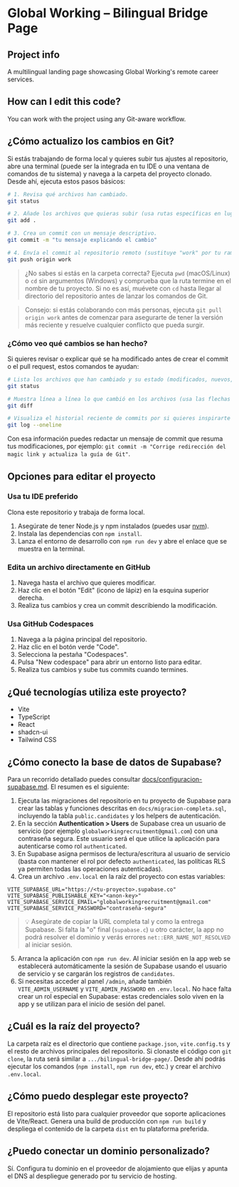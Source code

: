 # Global Working – Bilingual Bridge Page

## Project info

A multilingual landing page showcasing Global Working's remote career services.

## How can I edit this code?

You can work with the project using any Git-aware workflow.

## ¿Cómo actualizo los cambios en Git?

Si estás trabajando de forma local y quieres subir tus ajustes al repositorio, abre una terminal (puede ser la integrada en tu IDE o una ventana de comandos de tu sistema) y navega a la carpeta del proyecto clonado. Desde ahí, ejecuta estos pasos básicos:

```sh
# 1. Revisa qué archivos han cambiado.
git status

# 2. Añade los archivos que quieras subir (usa rutas específicas en lugar de "." si prefieres ser más selectivo).
git add .

# 3. Crea un commit con un mensaje descriptivo.
git commit -m "tu mensaje explicando el cambio"

# 4. Envía el commit al repositorio remoto (sustituye "work" por tu rama si es distinta).
git push origin work
```

> ¿No sabes si estás en la carpeta correcta? Ejecuta `pwd` (macOS/Linux) o `cd` sin argumentos (Windows) y comprueba que la ruta termine en el nombre de tu proyecto. Si no es así, muévete con `cd` hasta llegar al directorio del repositorio antes de lanzar los comandos de Git.

> Consejo: si estás colaborando con más personas, ejecuta `git pull origin work` antes de comenzar para asegurarte de tener la versión más reciente y resuelve cualquier conflicto que pueda surgir.

### ¿Cómo veo qué cambios se han hecho?

Si quieres revisar o explicar qué se ha modificado antes de crear el commit o el pull request, estos comandos te ayudan:

```sh
# Lista los archivos que han cambiado y su estado (modificados, nuevos, eliminados).
git status

# Muestra línea a línea lo que cambió en los archivos (usa las flechas para desplazarte y "q" para salir).
git diff

# Visualiza el historial reciente de commits por si quieres inspirarte en cómo describir los cambios.
git log --oneline
```

Con esa información puedes redactar un mensaje de commit que resuma tus modificaciones, por ejemplo: `git commit -m "Corrige redirección del magic link y actualiza la guía de Git"`.

## Opciones para editar el proyecto

### Usa tu IDE preferido

Clona este repositorio y trabaja de forma local.

1. Asegúrate de tener Node.js y npm instalados (puedes usar [nvm](https://github.com/nvm-sh/nvm#installing-and-updating)).
2. Instala las dependencias con `npm install`.
3. Lanza el entorno de desarrollo con `npm run dev` y abre el enlace que se muestra en la terminal.

### Edita un archivo directamente en GitHub

1. Navega hasta el archivo que quieres modificar.
2. Haz clic en el botón "Edit" (icono de lápiz) en la esquina superior derecha.
3. Realiza tus cambios y crea un commit describiendo la modificación.

### Usa GitHub Codespaces

1. Navega a la página principal del repositorio.
2. Haz clic en el botón verde "Code".
3. Selecciona la pestaña "Codespaces".
4. Pulsa "New codespace" para abrir un entorno listo para editar.
5. Realiza tus cambios y sube tus commits cuando termines.

## ¿Qué tecnologías utiliza este proyecto?

- Vite
- TypeScript
- React
- shadcn-ui
- Tailwind CSS

## ¿Cómo conecto la base de datos de Supabase?

Para un recorrido detallado puedes consultar [docs/configuracion-supabase.md](./docs/configuracion-supabase.md). El resumen es el siguiente:

1. Ejecuta las migraciones del repositorio en tu proyecto de Supabase para crear las tablas y funciones descritas en `docs/migracion-completa.sql`, incluyendo la tabla `public.candidates` y los helpers de autenticación.
2. En la sección **Authentication > Users** de Supabase crea un usuario de servicio (por ejemplo `globalworkingrecruitment@gmail.com`) con una contraseña segura. Este usuario será el que utilice la aplicación para autenticarse como rol `authenticated`.
3. En Supabase asigna permisos de lectura/escritura al usuario de servicio (basta con mantener el rol por defecto `authenticated`, las políticas RLS ya permiten todas las operaciones autenticadas).
4. Crea un archivo `.env.local` en la raíz del proyecto con estas variables:

```env
VITE_SUPABASE_URL="https://<tu-proyecto>.supabase.co"
VITE_SUPABASE_PUBLISHABLE_KEY="<anon-key>"
VITE_SUPABASE_SERVICE_EMAIL="globalworkingrecruitment@gmail.com"
VITE_SUPABASE_SERVICE_PASSWORD="contraseña-segura"
```

> 💡 Asegúrate de copiar la URL completa tal y como la entrega Supabase. Si falta la "o" final (`supabase.c`) u otro carácter, la app
> no podrá resolver el dominio y verás errores `net::ERR_NAME_NOT_RESOLVED` al iniciar sesión.

5. Arranca la aplicación con `npm run dev`. Al iniciar sesión en la app web se establecerá automáticamente la sesión de Supabase usando el usuario de servicio y se cargarán los registros de `candidates`.
6. Si necesitas acceder al panel `/admin`, añade también `VITE_ADMIN_USERNAME` y `VITE_ADMIN_PASSWORD` en `.env.local`. No hace falta crear un rol especial en Supabase: estas credenciales solo viven en la app y se utilizan para el inicio de sesión del panel.

## ¿Cuál es la raíz del proyecto?

La carpeta raíz es el directorio que contiene `package.json`, `vite.config.ts` y el resto de archivos principales del repositorio. Si clonaste el código con `git clone`, la ruta será similar a `.../bilingual-bridge-page/`. Desde ahí podrás ejecutar los comandos (`npm install`, `npm run dev`, etc.) y crear el archivo `.env.local`.

## ¿Cómo puedo desplegar este proyecto?

El repositorio está listo para cualquier proveedor que soporte aplicaciones de Vite/React. Genera una build de producción con `npm run build` y despliega el contenido de la carpeta `dist` en tu plataforma preferida.

## ¿Puedo conectar un dominio personalizado?

Sí. Configura tu dominio en el proveedor de alojamiento que elijas y apunta el DNS al despliegue generado por tu servicio de hosting.
